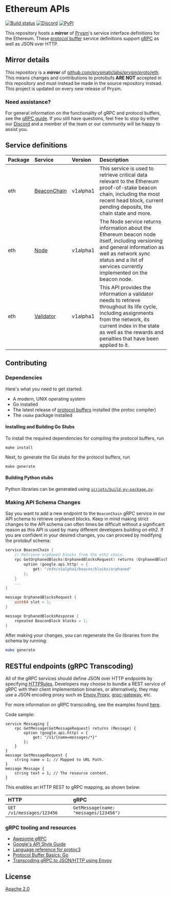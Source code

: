 # Ethereum APIs

[![Build status](https://badge.buildkite.com/62be08099e9e228b165c2dba69c637eb9ca7a1ca95efd54b9f.svg?branch=master)](https://buildkite.com/prysmatic-labs/ethereum-apis)
[![Discord](https://user-images.githubusercontent.com/7288322/34471967-1df7808a-efbb-11e7-9088-ed0b04151291.png)](https://discord.com/invite/prysmaticlabs)
[![PyPI](https://img.shields.io/pypi/v/ethereumapis.svg)](https://pypi.org/project/ethereumapis/)


This repository hosts a **mirror** of [Prysm](https://github.com/prysmaticlabs/prysm/)'s service interface definitions for the Ethereum. These [protocol buffer](https://developers.google.com/protocol-buffers/) service definitions support [gRPC](https://grpc.io/) as well as JSON over HTTP.

## Mirror details

This repository is a **mirror** of [github.com/prysmaticlabs/prysm/proto/eth](https://github.com/prysmaticlabs/prysm/tree/develop/proto/eth). This means changes and contributions to protobufs **ARE NOT** accepted in this repository and must instead be made in the source repository instead. This project is updated on every new release of Prysm.

### Need assistance?

For general information on the functionality of gRPC and protocol buffers, see the [gRPC guide](https://grpc.io/docs/guides/). If you still have questions, feel free to stop by either our [Discord](https://discord.com/invite/prysmaticlabs) and a member of the team or our community will be happy to assist you.

## Service definitions

| Package | Service | Version | Description |
| :--- | :--- | :--- | :--- |
| eth | [BeaconChain](https://github.com/prysmaticlabs/ethereumapis/blob/master/eth/v1alpha1/beacon_chain.proto#L36) | v1alpha1 | This service is used to retrieve critical data relevant to the Ethereum proof-of-stake beacon chain, including the most recent head block, current pending deposits, the chain state and more. |
| eth | [Node](https://github.com/prysmaticlabs/ethereumapis/blob/master/eth/v1alpha1/node.proto#L33) | v1alpha1 | The Node service returns information about the Ethereum beacon node itself, including versioning and general information as well as network sync status and a list of services currently implemented on the beacon node. |
| eth | [Validator](https://github.com/prysmaticlabs/ethereumapis/blob/master/eth/v1alpha1/validator.proto) | v1alpha1 | This API provides the information a validator needs to retrieve throughout its life cycle, including assignments from the network, its current index in the state as well as the rewards and penalties that have been applied to it. |

## Contributing


### Dependencies

Here's what you need to get started:

- A modern, UNIX operating system
- Go installed
- The latest release of [protocol buffers](https://grpc.io/docs/protoc-installation/) installed (the protoc compiler)
- The `cmake` package installed

#### Installing and Building Go Stubs

To install the required dependencies for compiling the protocol buffers, run
```text
make install
```

Next, to generate the Go stubs for the protocol buffers, run
```text
make generate
```

#### Building Python stubs

Python libraries can be generated using [`scripts/build-py-package.py`](https://github.com/prysmaticlabs/ethereumapis/blob/master/scripts/build-py-package.py).

### Making API Schema Changes

Say you want to add a new endpoint to the `BeaconChain` gRPC service in our API schema to retrieve orphaned blocks. Keep in mind making strict changes to the API schema can often times be difficult without a significant reason as this API is used by many different developers building on eth2. If you are confident in your desired changes, you can proceed by modifying the protobuf schema:

```go
service BeaconChain {
    // Retrieve orphaned blocks from the eth2 chain.
    rpc GetOrphanedBlocks(OrphanedBlocksRequest) returns (OrphanedBlocksResponse) {
        option (google.api.http) = {
            get: "/eth/v1alpha1/beacon/blocks/orphaned"
        };
    }
    ...
}

message OrphanedBlocksRequest {
    uint64 slot = 1;
}

message OrphanedBlocksResponse {
    repeated BeaconBlock blocks = 1;
}
```

After making your changes, you can regenerate the Go libraries from the schema by running:

```bash
make generate
```

## RESTful endpoints \(gRPC Transcoding\)

All of the gRPC services should define JSON over HTTP endpoints by specifying [HTTPRules](https://github.com/googleapis/googleapis/blob/master/google/api/http.proto). Developers may choose to bundle a REST service of gRPC with their client implementation binaries, or alternatively, they may use a JSON encoding proxy such as [Envoy Proxy](https://www.envoyproxy.io/), [grpc-gateway](https://github.com/grpc-ecosystem/grpc-gateway), etc.

For more information on gRPC transcoding, see the examples found [here](https://github.com/googleapis/googleapis/blob/master/google/api/http.proto#L45).

Code sample:

```text
service Messaging {
    rpc GetMessage(GetMessageRequest) returns (Message) {
        option (google.api.http) = {
            get: "/v1/{name=messages/*}"
        };
    }
}
message GetMessageRequest {
    string name = 1; // Mapped to URL Path.
}
message Message {
    string text = 1; // The resource content.
}
```

This enables an HTTP REST to gRPC mapping, as shown below:

| HTTP | gRPC |
| :--- | :--- |
| `GET /v1/messages/123456` | `GetMessage(name: "messages/123456")` |

### gRPC tooling and resources

* [Awesome gRPC](https://github.com/grpc-ecosystem/awesome-grpc)
* [Google's API Style Guide](https://cloud.google.com/apis/design/)
* [Language reference for protoc3](https://developers.google.com/protocol-buffers/docs/proto3)
* [Protocol Buffer Basics: Go](https://developers.google.com/protocol-buffers/docs/gotutorial)
* [Transcoding gRPC to JSON/HTTP using Envoy](https://blog.jdriven.com/2018/11/transcoding-grpc-to-http-json-using-envoy/)

## License
[Apache 2.0](https://github.com/prysmaticlabs/ethereumapis/blob/master/LICENSE)
